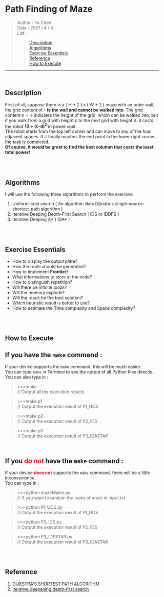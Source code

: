 # Path Finding of Maze

> Author : Ya Chen<br>
> Date : 2021 / 4 / 5<br>
> List :
>
> > <a href = "#description">Description</a><br><a href = "#algorithms">Algorithms</a><br><a href = "#exercise">Exercise Essentials</a><br><a href = "#reference">Reference</a><br><a href = "#execute">How to Execute</a>

---

<br>
<div id = "description">

## Description

First of all, suppose there is a ( H + 2 ) x ( W + 2 ) maze with an outer wall, the grid content of `*` <b>is the wall and cannot be walked into</b>. The grid content `0 ~ 9` indicates the height of the grid, which can be walked into, but if you walk from a grid with height c to the next grid with height d, it costs the robot <b>10 + (c-d)<sup>2</sup></b> in power cost.<br>
The robot starts from the top left corner and can move to any of the four adjacent spaces. If it finally reaches the end point in the lower right corner, the task is completed.<br>
<b>Of course, it would be great to find the best solution that costs the least total power!</b>

</div>
<br>
<br>
<div id = "algorithms">

## Algorithms

I will use the following three algorithms to perform the exercise:

1. Uniform-cost search ( An algorithm likes Dijkstra's single-source-shortest-path algorithm )
2. Iterative Deeping Depth-First Search ( IDS or IDDFS )
3. Iterative Deeping A* ( IDA* )

</div>
<br>
<br>
<div id = "exercise">

## Exercise Essentials

- How to display the output plate?
- How the route should be generated?
- How to implement <b>Frontier</b>?
- What informations to store at the node?
- How to distinguish repetition?
- Will there be infinite loops?
- Will the memory explode?
- Will the result be the best solution?
- Which heuristic result is better to use?
- How to estimate the Time complexity and Space complexity?

</div>
<br>
<br>
<div id = "execute">

## How to Execute

## If you have the `make` commend :

If your device supports the `make` command, this will be much easier.<br>
You can type `make` in Terminal to see the output of all Python files directly.<br>
You can also type in :<br>

> <p>>>>make<br>
> // Output all the execution results</p>

> <p>>>>make p1 <br>
> // Output the execution result of P1_UCS </p>

> <p>>>>make p2 <br>
> // Output the execution result of P2_IDS </p>

> <p>>>>make p3 <br>
> // Output the execution result of P3_IDASTAR </p>

<br>

## If you <font color = "red">do not</font> have the `make` commend :

If your device <b><font color = "red">does not</font></b> supports the `make` command, there will be a little inconvenience.<br>
You can type in :<br>

> <p>>>>python mazeMaker.py <br>
> // If you want to random the looks of maze in input.txt</p>

> <p>>>>python P1_UCS.py <br>
> // Output the execution result of P1_UCS </p>

> <p>>>>python P2_IDS.py <br>
> // Output the execution result of P2_IDS </p>

> <p>>>>python P3_IDSSTAR.py <br>
> // Output the execution result of P3_IDASTAR </p>

</div>
<br>
<br>
<div id = "reference">

## Reference

1. <a href = "https://www.bogotobogo.com/python/python_Dijkstras_Shortest_Path_Algorithm.php">DIJKSTRA'S SHORTEST PATH ALGORITHM</a>
2. <a href = "https://en.wikipedia.org/wiki/Iterative_deepening_depth-first_search">Iterative deepening depth-first search</a>

</div>
